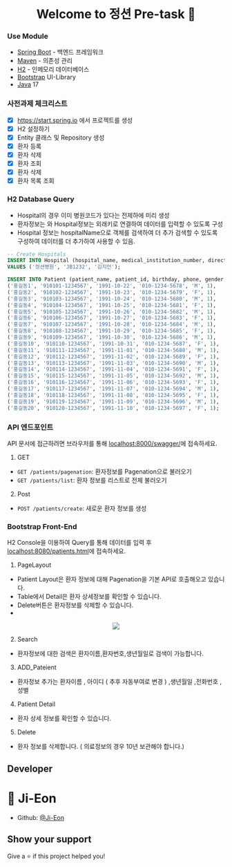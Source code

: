 <h1 align="center">Welcome to 정션 Pre-task 👋</h1>

### Use Module

* [Spring Boot](https://spring.io/projects/spring-boot) - 백엔드 프레임워크
* [Maven](https://maven.apache.org/) - 의존성 관리
* [H2](https://www.h2database.com/html/main.html) - 인메모리 데이터베이스
* [Bootstrap](https://getbootstrap.com/) UI-Library
* [Java](https://www.oracle.com/java/technologies/javase/jdk17-archive-downloads.html)  17


### 사전과제 체크리스트

- [x] https://start.spring.io 에서 프로젝트를 생성
- [x] H2 설정하기
- [x] Entity 클래스 및 Repository 생성
- [x] 환자 등록
- [x] 환자 삭제
- [x] 환자 조회
- [x] 환자 삭제
- [x] 환자 목록 조회 

### H2 Database Query
- Hospital의 경우 이미 병원코드가 있다는 전제하에 미리 생성
- 환자정보는 와 Hospital정보는 외래키로 연결하여 데이터를 입력할 수 있도록 구성
- Hospital 정보는 hospitalName으로 객체를 검색하여 더 추가 검색할 수 있도록 구성하여 데이터를 더 추가하여 사용할 수 있음.

```sql
-- Create Hospitals
INSERT INTO Hospital (hospital_name, medical_institution_number, director_name)
VALUES ('정션병원', 'JB1232', '김지언');
```

```sql
INSERT INTO Patient (patient_name, patient_id, birthday, phone, gender, hospital_id) VALUES
('홍길동1', '910101-1234567', '1991-10-22', '010-1234-5678', 'M', 1),
('홍길동2', '910102-1234567', '1991-10-23', '010-1234-5679', 'F', 1),
('홍길동3', '910103-1234567', '1991-10-24', '010-1234-5680', 'M', 1),
('홍길동4', '910104-1234567', '1991-10-25', '010-1234-5681', 'F', 1),
('홍길동5', '910105-1234567', '1991-10-26', '010-1234-5682', 'M', 1),
('홍길동6', '910106-1234567', '1991-10-27', '010-1234-5683', 'F', 1),
('홍길동7', '910107-1234567', '1991-10-28', '010-1234-5684', 'M', 1),
('홍길동8', '910108-1234567', '1991-10-29', '010-1234-5685', 'F', 1),
('홍길동9', '910109-1234567', '1991-10-30', '010-1234-5686', 'M', 1),
('홍길동10', '910110-1234567', '1991-10-31', '010-1234-5687', 'F', 1),
('홍길동11', '910111-1234567', '1991-11-01', '010-1234-5688', 'M', 1),
('홍길동12', '910112-1234567', '1991-11-02', '010-1234-5689', 'F', 1),
('홍길동13', '910113-1234567', '1991-11-03', '010-1234-5690', 'M', 1),
('홍길동14', '910114-1234567', '1991-11-04', '010-1234-5691', 'F', 1),
('홍길동15', '910115-1234567', '1991-11-05', '010-1234-5692', 'M', 1),
('홍길동16', '910116-1234567', '1991-11-06', '010-1234-5693', 'F', 1),
('홍길동17', '910117-1234567', '1991-11-07', '010-1234-5694', 'M', 1),
('홍길동18', '910118-1234567', '1991-11-08', '010-1234-5695', 'F', 1),
('홍길동19', '910119-1234567', '1991-11-09', '010-1234-5696', 'M', 1),
('홍길동20', '910120-1234567', '1991-11-10', '010-1234-5697', 'F', 1);
```

### API 엔드포인트

API 문서에 접근하려면 브라우저를 통해 [localhost:8000/swagger/](http://localhost:8000/swagger/)에 접속하세요.

1. GET
- `GET /patients/pagenation`: 환자정보를 Pagenation으로 불러오기
- `GET /patients/list`: 환자 정보를 리스트로 전체 불러오기

2. Post
- `POST /patients/create`: 새로운 환자 정보를 생성


### Bootstrap Front-End 

H2 Console을 이용하여 Query를 통해 데이터를 입력 후  [localhost:8080/patients.html](localhost:8080/patients.html)에 접속하세요.

1. PageLayout
- Patient Layout은 환자 정보에 대해 Pagenation을 기본 API로 호출해오고 있습니다.
- Table에서 Detail은 환자 상세정보를 확인할 수 있습니다.
- Delete버튼은 환자정보를 삭제할 수 있습니다.
- 
<p align="center">
  <img src="https://github.com/Ji-Eon/KidsNote_backend-pre-task/blob/main/KIDS_TOOLS/git_images/swagger_ui.png?raw=true">
</p>

2. Search
- 환자정보에 대한 검색은 환자이름,환자번호,생년월일로 검색이 가능합니다.

3. ADD_Pateient
- 환자정보 추가는 환자이름 , 아이디 ( 추후 자동부여로 변경 ) ,생년월일 ,전화번호 , 성별

4. Patient Detail
- 환자 상세 정보를 확인할 수 있습니다.

5. Delete 
- 환자 정보를 삭제합니다. ( 의료정보의 경우 10년 보관해야 합니다.)



## Developer

👤 **Ji-Eon**
=======

* Github: [@Ji-Eon](https://github.com/Ji-Eon)

## Show your support

Give a ⭐️ if this project helped you!